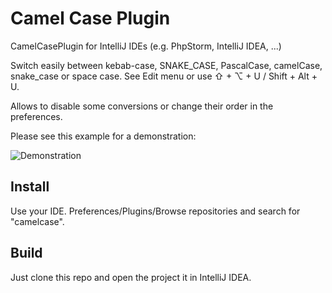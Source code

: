 # Camel Case Plugin
CamelCasePlugin for IntelliJ IDEs (e.g. PhpStorm, IntelliJ IDEA, ...)

Switch easily between kebab-case, SNAKE_CASE, PascalCase, camelCase, snake_case or space case. See Edit menu or use ⇧ + ⌥ + U / Shift + Alt + U.

Allows to disable some conversions or change their order in the preferences.

Please see this example for a demonstration:

![Demonstration](https://github.com/user-attachments/assets/72001e9b-402d-4971-8a82-3375c70d858d)

## Install
Use your IDE. Preferences/Plugins/Browse repositories and search for "camelcase".

## Build
Just clone this repo and open the project it in IntelliJ IDEA.
